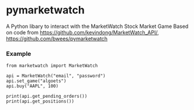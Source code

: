 # pymarketwatch

A Python libary to interact with the MarketWatch Stock Market Game
Based on code from https://github.com/kevindong/MarketWatch_API/, https://github.com/bwees/pymarketwatch

### Example

```
from marketwatch import MarketWatch

api = MarketWatch("email", "password")
api.set_game("algoets")
api.buy("AAPL", 100)

print(api.get_pending_orders())
print(api.get_positions())
```
